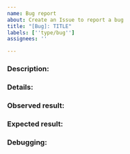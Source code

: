 ```yaml
---
name: Bug report
about: Create an Issue to report a bug
title: "[Bug]: TITLE"
labels: [''type/bug'']
assignees: ''

---
```


<!-- Make sure we don't have an existing Issue that reports the bug you are seeing (both open and closed). 
If you do find an existing Issue, re-open or add a comment to that Issue instead of creating a new one. -->

### Description:
<!-- Briefly describe the bug you are facing.-->



### Details:
<!-- Provide relevant information re: your setup (Copilot version, OS/Arch, type of manifest or pipeline, AWS region, etc. -->



### Observed result:
<!-- Please provide command output with `--debug` flag set. -->



### Expected result:
<!-- Describe what you expected. -->



### Debugging:
<!-- Describe what you steps you have taken to debug this issue. What docs have you looked at? What have you tried? -->

